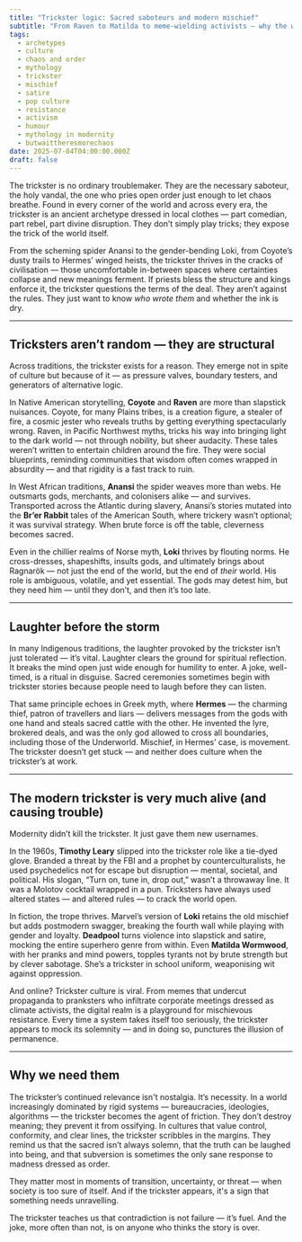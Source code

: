 ```yaml
---
title: "Trickster logic: Sacred saboteurs and modern mischief"
subtitle: "From Raven to Matilda to meme-wielding activists — why the world still needs those who laugh in the face of power"
tags:
  - archetypes
  - culture
  - chaos and order
  - mythology
  - trickster
  - mischief
  - satire
  - pop culture
  - resistance
  - activism
  - humour
  - mythology in modernity
  - butwaittheresmorechaos
date: 2025-07-04T04:00:00.000Z
draft: false
---
```


The trickster is no ordinary troublemaker. They are the necessary saboteur, the holy vandal, the one who pries open order just enough to let chaos breathe. Found in every corner of the world and across every era, the trickster is an ancient archetype dressed in local clothes — part comedian, part rebel, part divine disruption. They don’t simply play tricks; they expose the trick of the world itself.

From the scheming spider Anansi to the gender-bending Loki, from Coyote’s dusty trails to Hermes’ winged heists, the trickster thrives in the cracks of civilisation — those uncomfortable in-between spaces where certainties collapse and new meanings ferment. If priests bless the structure and kings enforce it, the trickster questions the terms of the deal. They aren’t against the rules. They just want to know *who wrote them* and whether the ink is dry.

---

## Tricksters aren’t random — they are structural

Across traditions, the trickster exists for a reason. They emerge not in spite of culture but because of it — as pressure valves, boundary testers, and generators of alternative logic.

In Native American storytelling, **Coyote** and **Raven** are more than slapstick nuisances. Coyote, for many Plains tribes, is a creation figure, a stealer of fire, a cosmic jester who reveals truths by getting everything spectacularly wrong. Raven, in Pacific Northwest myths, tricks his way into bringing light to the dark world — not through nobility, but sheer audacity. These tales weren’t written to entertain children around the fire. They were social blueprints, reminding communities that wisdom often comes wrapped in absurdity — and that rigidity is a fast track to ruin.

In West African traditions, **Anansi** the spider weaves more than webs. He outsmarts gods, merchants, and colonisers alike — and survives. Transported across the Atlantic during slavery, Anansi’s stories mutated into the **Br’er Rabbit** tales of the American South, where trickery wasn’t optional; it was survival strategy. When brute force is off the table, cleverness becomes sacred.

Even in the chillier realms of Norse myth, **Loki** thrives by flouting norms. He cross-dresses, shapeshifts, insults gods, and ultimately brings about Ragnarök — not just the end of the world, but the end of *their* world. His role is ambiguous, volatile, and yet essential. The gods may detest him, but they need him — until they don’t, and then it’s too late.

---

## Laughter before the storm

In many Indigenous traditions, the laughter provoked by the trickster isn’t just tolerated — it’s vital. Laughter clears the ground for spiritual reflection. It breaks the mind open just wide enough for humility to enter. A joke, well-timed, is a ritual in disguise. Sacred ceremonies sometimes begin with trickster stories because people need to laugh before they can listen.

That same principle echoes in Greek myth, where **Hermes** — the charming thief, patron of travellers and liars — delivers messages from the gods with one hand and steals sacred cattle with the other. He invented the lyre, brokered deals, and was the only god allowed to cross all boundaries, including those of the Underworld. Mischief, in Hermes’ case, is movement. The trickster doesn’t get stuck — and neither does culture when the trickster’s at work.

---

## The modern trickster is very much alive (and causing trouble)

Modernity didn’t kill the trickster. It just gave them new usernames.

In the 1960s, **Timothy Leary** slipped into the trickster role like a tie-dyed glove. Branded a threat by the FBI and a prophet by counterculturalists, he used psychedelics not for escape but disruption — mental, societal, and political. His slogan, “Turn on, tune in, drop out,” wasn’t a throwaway line. It was a Molotov cocktail wrapped in a pun. Tricksters have always used altered states — and altered rules — to crack the world open.

In fiction, the trope thrives. Marvel’s version of **Loki** retains the old mischief but adds postmodern swagger, breaking the fourth wall while playing with gender and loyalty. **Deadpool** turns violence into slapstick and satire, mocking the entire superhero genre from within. Even **Matilda Wormwood**, with her pranks and mind powers, topples tyrants not by brute strength but by clever sabotage. She’s a trickster in school uniform, weaponising wit against oppression.

And online? Trickster culture is viral. From memes that undercut propaganda to pranksters who infiltrate corporate meetings dressed as climate activists, the digital realm is a playground for mischievous resistance. Every time a system takes itself too seriously, the trickster appears to mock its solemnity — and in doing so, punctures the illusion of permanence.

---

## Why we need them

The trickster’s continued relevance isn't nostalgia. It’s necessity. In a world increasingly dominated by rigid systems — bureaucracies, ideologies, algorithms — the trickster becomes the agent of friction. They don’t destroy meaning; they prevent it from ossifying. In cultures that value control, conformity, and clear lines, the trickster scribbles in the margins. They remind us that the sacred isn’t always solemn, that the truth can be laughed into being, and that subversion is sometimes the only sane response to madness dressed as order.

They matter most in moments of transition, uncertainty, or threat — when society is too sure of itself. And if the trickster appears, it's a sign that something needs unravelling.

The trickster teaches us that contradiction is not failure — it’s fuel. And the joke, more often than not, is on anyone who thinks the story is over.
